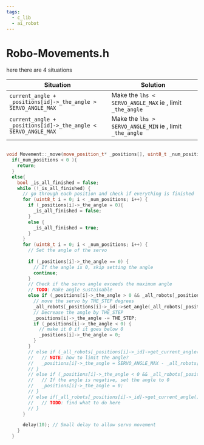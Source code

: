 ```yaml
---
tags:
  - c_lib
  - ai_robot
---
```


# Robo-Movements.h


here there are 4 situations 

| Situation                                                      | Solution                                                 |
| -------------------------------------------------------------- | -------------------------------------------------------- |
| `current_angle + _positions[id]->_the_angle > SERVO_ANGLE_MAX` | Make the `lhs < SERVO_ANGLE_MAX` ie , limit `_the_angle` |
| `current_angle + _positions[id]->_the_angle < SERVO_ANGLE_MAX` | Make the `lhs > SERVO_ANGLE_MIN` ie , limit `_the_angle` |
|                                                                |                                                          |



```cpp

void Movement::_move(move_position_t* _positions[], uint8_t _num_positions) {
  if(_num_positions < 0 ){
    return;
  }
  else{
    bool _is_all_finished = false;
    while (!_is_all_finished) {
      // go through each position and check if everything is finished
      for (uint8_t i = 0; i < _num_positions; i++) {
        if (_positions[i]->_the_angle = 0){
          _is_all_finished = false;
        }
        else {
          _is_all_finished = true;
        }
      }
      for (uint8_t i = 0; i < _num_positions; i++) {
        // Set the angle of the servo
        
        if (_positions[i]->_the_angle == 0) {
          // If the angle is 0, skip setting the angle
          continue;
        }
        // Check if the servo angle exceeds the maximum angle
        // TODO: Make angle sustainable 
        else if (_positions[i]->_the_angle > 0 && _all_robots[_positions[i]->_id]->get_current_angle() + _positions[i]->_the_angle <= SERVO_ANGLE_MAX ) {
          // move the servo by THE_STEP degrees
          _all_robots[_positions[i]->_id]->set_angle(_all_robots[_positions[i]->_id]->get_current_angle() + THE_STEP);
          // Decrease the angle by THE_STEP
          _positions[i]->_the_angle -= THE_STEP;
          if (_positions[i]->_the_angle < 0) {
            // make it 0 if it goes below 0
            _positions[i]->_the_angle = 0; 
          }
        }
        // else if (_all_robots[_positions[i]->_id]->get_current_angle() + _positions[i]->_the_angle > SERVO_ANGLE_MAX ){
        //   // NOTE: how to limit the angle?
        //   _positions[i]->_the_angle = SERVO_ANGLE_MAX - _all_robots[_positions[i]->_id]->get_current_angle();
        // }
        // else if (_positions[i]->_the_angle < 0 && _all_robots[_positions[i]->_id]->get_current_angle() + _positions[i]->_the_angle >= SERVO_ANGLE_MAX ) {
        //   // If the angle is negative, set the angle to 0
        //   _positions[i]->_the_angle = 0;
        // }
        // else if(_all_robots[_positions[i]->_id]->get_current_angle() + _positions[i]->_the_angle > SERVO_ANGLE_MAX){
        //   // TODO: find what to do here
        // }
      }

      delay(10); // Small delay to allow servo movement
    }
  }

```